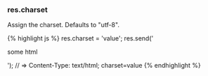 <h3 id='res.charset'>res.charset</h3>

Assign the charset. Defaults to "utf-8".

{% highlight js %}
res.charset = 'value';
res.send('<p>some html</p>');
// => Content-Type: text/html; charset=value
{% endhighlight %}
